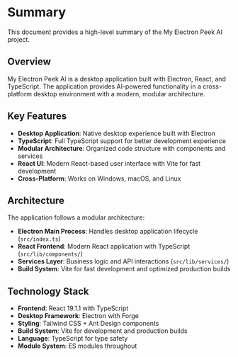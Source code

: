 # Summary

This document provides a high-level summary of the My Electron Peek AI project.

## Overview

My Electron Peek AI is a desktop application built with Electron, React, and TypeScript. The application provides AI-powered functionality in a cross-platform desktop environment with a modern, modular architecture.

## Key Features

- **Desktop Application**: Native desktop experience built with Electron
- **TypeScript**: Full TypeScript support for better development experience
- **Modular Architecture**: Organized code structure with components and services
- **React UI**: Modern React-based user interface with Vite for fast development
- **Cross-Platform**: Works on Windows, macOS, and Linux

## Architecture

The application follows a modular architecture:

- **Electron Main Process**: Handles desktop application lifecycle (`src/index.ts`)
- **React Frontend**: Modern React application with TypeScript (`src/lib/components/`)
- **Services Layer**: Business logic and API interactions (`src/lib/services/`)
- **Build System**: Vite for fast development and optimized production builds

## Technology Stack

- **Frontend**: React 19.1.1 with TypeScript
- **Desktop Framework**: Electron with Forge
- **Styling**: Tailwind CSS + Ant Design components
- **Build System**: Vite for development and production builds
- **Language**: TypeScript for type safety
- **Module System**: ES modules throughout
